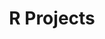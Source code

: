 ---
layout: posts
permalink: /r-projects/
title: "R Projects"
author_profile: true
header:
  image: "/images/fort point.png"
---
